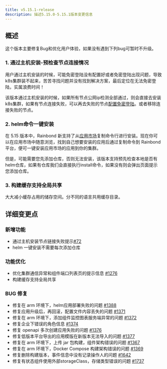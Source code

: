 ```yaml
---
title: v5.15.1-release
description: 描述5.15.0-5.15.1版本变更信息
---
```


## 概述

这个版本主要修复Bug和优化用户体验，如果没有遇到下列bug可暂时不升级。

### 1. 通过主机安装-预检查节点连接情况

用户通过主机安装的时候，可能免密登陆没有配置好或者免密登陆出现问题，导致k8s集群装不起来，苦苦寻找问题并没有找到解决方案，最后定位在无法免密登陆，实属浪费时间！

该版本通过主机安装的时候，如果所有节点公网ip检测全部通过，则会直接去安装k8s集群，如果有节点连接失败，可以再去失败的节点[配置免密登陆](/docs/troubleshooting/installation/ui)。或者移除连接失败的节点。

### 2. helm命令一键安装

在 5.15 版本中，Rainbond 新支持了从[应用市场](https://hub.grapps.cn/)复制命令行进行安装。现在你可以在应用市场中随意浏览，找到自己想要安装的应用后通过复制命令到 Rainbond 平台，便可一键安装应用市场的应用到你的集群。

但是，可能需要您先添加仓库，否则无法安装，该版本支持预先检查本地是否有helm仓库，如果有仓库我们会直接执行install命令，如果没有则会弹出页面提示您添加仓库。

### 3. 构建缓存支持全局共享

大大减小缓存占用的储存空间。分不同的语言共用缓存目录。

## 详细变更点

### 新增功能

- 通过主机安装节点链接失败提示[#72](https://github.com/goodrain/cloud-adaptor/pull/72)
- helm 一键安装不需要每次添加仓库

### 功能优化

- 优化集群通信异常和组件端口列表页的提示信息 [#1276](https://github.com/goodrain/rainbond-ui/pull/1276)
- 构建缓存支持全局共享

### BUG 修复

- 修复在 arm 环境下，helm应用部署失败的问题 [#1388](https://github.com/goodrain/rainbond-console/pull/1388)
- 修复应用升级后，再回滚，配置文件内容丢失的问题 [#1371](https://github.com/goodrain/rainbond-console/pull/1371)
- 修复在 arm 环境下，添加组件监控图表服务端异常的问题 [#1372](https://github.com/goodrain/rainbond-console/pull/1372)
- 修复企业下错误的角色信息 [#1374](https://github.com/goodrain/rainbond-console/pull/1374)
- 修复 openapi 多次创建应用失败的问题 [#1376](https://github.com/goodrain/rainbond-console/pull/1376)
- 修复低版本平台导出的应用模版在新版本无法导入的问题 [#1377](https://github.com/goodrain/rainbond-console/pull/1377)
- 修复在 arm 环境下，上传 jar 包构建，组件架构错误的问题 [#1367](https://github.com/goodrain/rainbond-console/pull/1367)
- 修复在 arm 环境下，Docker Compose 构建架构错误的问题 [#1369](https://github.com/goodrain/rainbond-console/pull/1369)
- 修复删除构建版本，事件信息中没有记录操作人的问题 [#1642](https://github.com/goodrain/rainbond/issues/1642)
- 修复有状态组件使用外部storageClass，存储类型错误的问题 [#1737](https://github.com/goodrain/rainbond/pull/1737)


